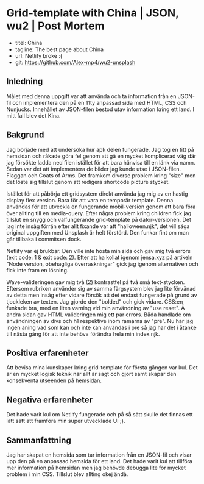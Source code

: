 # Grid-template with China | JSON, wu2  | Post Mortem 

- titel: China
- tagline: The best page about China
- url: Netlify broke :(
- git: https://github.com/Alex-mp4/wu2-unsplash

## Inledning
Målet med denna uppgift var att använda och ta information från en JSON-fil och implementera den på en 11ty anpassad sida med HTML, CSS och Nunjucks. Innehållet av JSON-filen bestod utav information kring ett land. I mitt fall blev det Kina.

## Bakgrund
Jag började med att undersöka hur apk delen fungerade. Jag tog en titt på hemsidan och råkade göra fel genom att gå en mycket komplicerad väg där jag försökte ladda ned filen istället för att bara hänvisa till en länk via namn. Sedan var det att implementera de bilder jag kunde utse i JSON-filen. Flaggan och Coats of Arms. Det framkom diverse problem kring "size" men det löste sig tillslut genom att redigera shortcode picture stycket.

Istället för att påbörja ett gridsystem direkt använda jag mig av en hastig display flex version. Bara för att vara en temporär template. Denna användas för att utveckla en fungerande mobil-version genom att bara föra över allting till en media-query. Efter några problem kring children fick jag tillslut en snygg och välfungerande grid-template på dator-versionen. Det jag inte insåg förrän efter allt fixande var att "halloween.njk", det vill säga original uppgiften med Unsplash är helt förstörd. Den funkar fint om man går tillbaka i commitsen dock.

Netlify var ej brukbar. Den ville inte hosta min sida och gav mig två errors (exit code: 1 & exit code: 2). Efter att ha kollat igenom jensa.xyz på artikeln "Node version, obehagliga överraskningar" gick jag igenom alternativen och fick inte fram en lösning.

Wave-valideringen gav mig två (2) kontrastfel på två små text-stycken. Eftersom rubriken använder sig av samma färgsystem blev jag lite förvånad av detta men insåg efter vidare försök att det endast fungerade på grund av tjockleken av texten. Jag gjorde den "bolded" och gick vidare. CSS:en funkade bra, med en liten varning vid min användning av "use reset". Å andra sidan gav HTML valideringen mig ett par errors. Båda handlade om användningen av divs och h1 respektive inom ramarna av "pre". Nu har jag ingen aning vad som kan och inte kan användas i pre så jag har det i åtanke till nästa gång för att inte behöva förändra hela min index.njk. 

## Positiva erfarenheter
Att bevisa mina kunskaper kring grid-template för första gången var kul. Det är en mycket logisk teknik när allt är sagt och gjort samt skapar den konsekventa utseenden på hemsidan.

## Negativa erfarenheter
Det hade varit kul om Netlify fungerade och på så sätt skulle det finnas ett lätt sätt att framföra min super utvecklade UI ;).

## Sammanfattning
Jag har skapat en hemsida som tar information från en JSON-fil och visar upp den på en anpassad hemsida för ett land. Det hade varit kul att tillföra mer information på hemsidan men jag behövde debugga lite för mycket problem i min CSS. Tillslut blev allting okej ändå.
